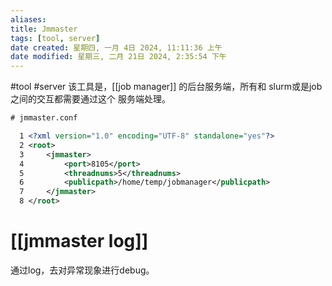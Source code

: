 ```yaml
---
aliases:
title: Jmmaster
tags: [tool, server]
date created: 星期四, 一月 4日 2024, 11:11:36 上午
date modified: 星期三, 二月 21日 2024, 2:35:54 下午
---
```


#tool #server
该工具是，[[job manager]] 的后台服务端，所有和 slurm或是job之间的交互都需要通过这个 服务端处理。

```xml
# jmmaster.conf

  1 <?xml version="1.0" encoding="UTF-8" standalone="yes"?>
  2 <root>
  3     <jmmaster>
  4         <port>8105</port>
  5         <threadnums>5</threadnums>
  6         <publicpath>/home/temp/jobmanager</publicpath>
  7     </jmmaster>
  8 </root>
```

# [[jmmaster log]]
通过log，去对异常现象进行debug。